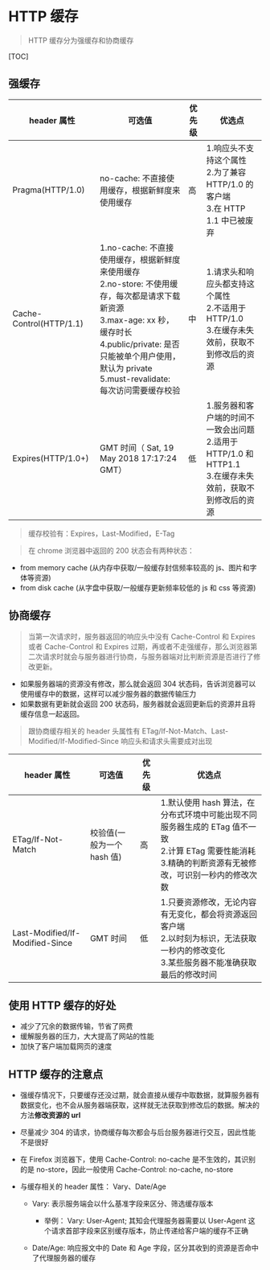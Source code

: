 # HTTP 缓存

> HTTP 缓存分为强缓存和协商缓存

[TOC]

## 强缓存

| header 属性             | 可选值                                                                                                                                                                                                                                                   | 优先级 | 优选点                                                                                                               |
| ----------------------- | -------------------------------------------------------------------------------------------------------------------------------------------------------------------------------------------------------------------------------------------------------- | ------ | -------------------------------------------------------------------------------------------------------------------- |
| Pragma(HTTP/1.0)        | no-cache: 不直接使用缓存，根据新鲜度来使用缓存                                                                                                                                                                                                           | 高     | 1.响应头不支持这个属性 <br/> 2.为了兼容 HTTP/1.0 的客户端 <br/> 3.在 HTTP 1.1 中已被废弃                             |
| Cache-Control(HTTP/1.1) | 1.no-cache: 不直接使用缓存，根据新鲜度来使用缓存 <br /> 2.no-store: 不使用缓存，每次都是请求下载新资源 <br /> 3.max-age: xx 秒， 缓存时长 <br /> 4.public/private: 是否只能被单个用户使用，默认为 private <br /> 5.must-revalidate: 每次访问需要缓存校验 | 中     | 1.请求头和响应头都支持这个属性 <br/> 2.不适用于 HTTP/1.0 <br/> 3.在缓存未失效前，获取不到修改后的资源                |
| Expires(HTTP/1.0+)      | GMT 时间（ Sat, 19 May 2018 17:17:24 GMT）                                                                                                                                                                                                               | 低     | 1.服务器和客户端的时间不一致会出问题 <br/> 2.适用于 HTTP/1.0 和 HTTP1.1 <br/> 3.在缓存未失效前，获取不到修改后的资源 |

> 缓存校验有：Expires，Last-Modified，E-Tag

> 在 chrome 浏览器中返回的 200 状态会有两种状态：

- from memory cache (从内存中获取/一般缓存封信频率较高的 js、图片和字体等资源)
- from disk cache (从字盘中获取/一般缓存更新频率较低的 js 和 css 等资源)

## 协商缓存

> 当第一次请求时，服务器返回的响应头中没有 Cache-Control 和 Expires 或者 Cache-Control 和 Expires 过期，再或者不走强缓存，那么浏览器第二次请求时就会与服务器进行协商，与服务器端对比判断资源是否进行了修改更新。

- 如果服务器端的资源没有修改，那么就会返回 304 状态码，告诉浏览器可以使用缓存中的数据，这样可以减少服务器的数据传输压力
- 如果数据有更新就会返回 200 状态码，服务器就会返回更新后的资源并且将缓存信息一起返回。

> 跟协商缓存相关的 header 头属性有 ETag/If-Not-Match、Last-Modified/If-Modified-Since 响应头和请求头需要成对出现

| header 属性                     | 可选值                     | 优先级 | 优选点                                                                                                                                                               |
| ------------------------------- | -------------------------- | ------ | -------------------------------------------------------------------------------------------------------------------------------------------------------------------- |
| ETag/If-Not-Match               | 校验值(一般为一个 hash 值) | 高     | 1.默认使用 hash 算法，在分布式环境中可能出现不同服务器生成的 ETag 值不一致 <br /> 2.计算 ETag 需要性能消耗 <br /> 3.精确的判断资源有无被修改，可识别一秒内的修改次数 |
| Last-Modified/If-Modified-Since | GMT 时间                   | 低     | 1.只要资源修改，无论内容有无变化，都会将资源返回客户端 <br /> 2.以时刻为标识，无法获取一秒内的修改变化 <br /> 3.某些服务器不能准确获取最后的修改时间                 |

## 使用 HTTP 缓存的好处

- 减少了冗余的数据传输，节省了网费
- 缓解服务器的压力，大大提高了网站的性能
- 加快了客户端加载网页的速度

## HTTP 缓存的注意点

- 强缓存情况下，只要缓存还没过期，就会直接从缓存中取数据，就算服务器有数据变化，也不会从服务器端获取，这样就无法获取到修改后的数据。解决的方法**修改资源的 url**

- 尽量减少 304 的请求，协商缓存每次都会与后台服务器进行交互，因此性能不是很好

- 在 Firefox 浏览器下，使用 Cache-Control: no-cache 是不生效的，其识别的是 no-store，因此一般使用 Cache-Control: no-cache, no-store

- 与缓存相关的 header 属性： Vary、Date/Age

  - Vary: 表示服务端会以什么基准字段来区分、筛选缓存版本

    - 举例： Vary: User-Agent; 其知会代理服务器需要以 User-Agent 这个请求首部字段来区别缓存版本，防止传递给客户端的缓存不正确

  - Date/Age: 响应报文中的 Date 和 Age 字段，区分其收到的资源是否命中了代理服务器的缓存
